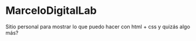 # MarceloDigitalLab
Sitio personal para mostrar lo que puedo hacer con html + css y quizás algo más?
